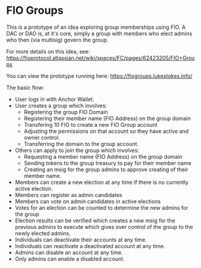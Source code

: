 # FIO Groups

This is a prototype of an idea exploring group memberships using FIO. A DAC or DAO is, at it's core, simply a group with members who elect admins who then (via multisig) govern the group.

For more details on this idea, see: https://fioprotocol.atlassian.net/wiki/spaces/FC/pages/62423205/FIO+Groups

You can view the prototype running here: https://fiogroups.lukestokes.info/

The basic flow:

* User logs in with Anchor Wallet.
* User creates a group which involves:
	* Registering the group FIO Domain
	* Registering their member name (FIO Address) on the group domain
	* Transfering 10 FIO to create a new FIO Group account
	* Adjusting the permissions on that account so they have active and owner control.
	* Transferring the domain to the group account.
* Others can apply to join the group which involves:
	* Requesting a member name (FIO Address) on the group domain
	* Sending tokens to the group treasury to pay for their member name
	* Creating an msig for the group admins to approve creating of their member name.
* Members can create a new election at any time if there is no currently active election.
* Members can register as admin candidates
* Members can vote on admin candidates in active elections
* Votes for an election can be counted to determine the new admins for the group
* Election results can be verified which creates a new msig for the previous admins to execute which gives over control of the group to the newly elected admins.
* Individuals can deactivate their accounts at any time.
* Individuals can reactivate a deactivated account at any time.
* Admins can disable an account at any time.
* Only admins can enable a disabled account.
